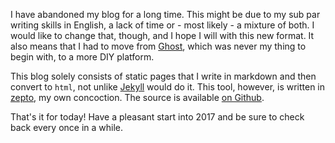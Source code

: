 I have abandoned my blog for a long time. This might be due to
my sub par writing skills in English, a lack of time or - most
likely - a mixture of both. I would like to change that, though,
and I hope I will with this new format. It also means that I had
to move from [Ghost](https://ghost.org/), which was never my thing
to begin with, to a more DIY platform.

This blog solely consists of static pages that I write in markdown
and then convert to `html`, not unlike [Jekyll](https://jekyllrb.com) would do it.
This tool, however, is written in [zepto](https://github.com/zepto-lang/zepto),
my own concoction. The source is available [on Github](https://github.com/hellerve/blog).

That's it for today! Have a pleasant start into 2017 and be sure
to check back every once in a while.
